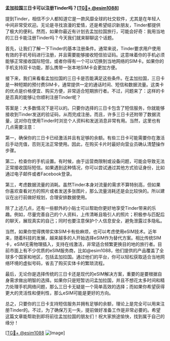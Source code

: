 **孟加拉国三日卡可以注册Tinder吗？[[TG💪+ @esim1088](https://t.me/s/esim1088)]**

提到Tinder，相信不少人都知道它是一款风靡全球的社交软件，尤其是在年轻人中间非常受欢迎。无论是寻找浪漫的爱情，还是希望结识新朋友，Tinder都提供了极大的便利。然而，如果你最近有计划去孟加拉国旅行，可能会好奇：我用当地的三日卡能注册Tinder吗？今天我们就来聊聊这个话题。

首先，让我们了解一下Tinder的基本注册条件。通常来说，Tinder要求用户使用有效的手机号码进行注册，并且需要能够接收短信验证码。这意味着你的手机必须能够正常接收国际短信，或者你得有一个可以切换到当地网络的SIM卡。如果你的手机支持双卡功能，那么携带一张本地SIM卡会更加方便。

接下来，我们来看看孟加拉国的三日卡是否能满足这些条件。在孟加拉国，三日卡是一种短期的预付费SIM卡，通常提供一定的通话时间、短信和数据流量。这类卡的优点是价格便宜、购买方便，非常适合短期旅行者。不过，问题来了：这样的卡是否真的能够让你顺利注册Tinder呢？

答案是：大多数情况下是可以的。只要你选择的三日卡包含了短信服务，你就能够接收到Tinder发送的验证码，从而完成注册。而且，许多三日卡还附带了数据流量，这对你在使用Tinder时浏览个人资料和发送消息非常有用。当然，这里也有几点需要注意：

第一，确保你的三日卡已经激活并且有足够的余额。有些三日卡可能需要你在激活后手动充值，否则无法正常使用。因此，在购买卡片时最好向营业员确认清楚操作步骤。

第二，检查你的手机设置。有时候，由于运营商限制或设备问题，可能会导致无法正常接收国际短信。如果遇到这种情况，你可以尝试通过其他方式验证身份，比如通过电子邮件或者Facebook登录。

第三，考虑数据流量的消耗。虽然Tinder本身对流量的需求不算特别高，但如果你喜欢查看对方的照片或者发送多张图片，那么流量消耗还是会比较快的。所以建议在出行前做好规划，合理安排数据使用。

除了上述几点，还有一些额外的小贴士可以帮助你更好地享受Tinder带来的乐趣。例如，尽量完善自己的个人资料，上传清晰且吸引人的照片；积极参与匹配后的聊天，展现真实的自己；同时也要注意保护个人信息安全，避免泄露过多隐私。

当然，如果你觉得携带实体SIM卡有些麻烦，也可以考虑使用eSIM技术。近年来，随着科技的发展，越来越多的人开始选择eSIM作为替代方案。相比传统SIM卡，eSIM无需物理插入，支持在线激活，非常适合频繁更换目的地的旅行者。目前市面上有不少优质的eSIM服务商，比如@esim1088，他们提供的产品覆盖了全球多个国家和地区，包括孟加拉国。通过他们的平台，你可以轻松获取适合当地网络环境的虚拟号码，省去了购买实体卡的繁琐流程。

最后，无论你是选择传统的三日卡还是现代的eSIM解决方案，重要的是要根据自身需求做出明智的选择。如果你只是短暂访问孟加拉国，并且不想花太多时间和精力处理手机网络问题，那么三日卡无疑是一个简单高效的选择；而如果你希望获得更大的灵活性和便利性，那么eSIM可能是更好的方向。

总之，只要你的三日卡支持短信服务并拥有足够的余额，理论上是完全可以用来注册Tinder的。不过，为了确保万无一失，提前做好准备工作是非常必要的。希望这篇文章能帮助到即将前往孟加拉国的朋友们！祝大家旅途愉快，找到属于自己的缘分！

[[TG💪+ @esim1088](https://t.me/s/esim1088) ![Image](https://i.postimg.cc/4NQfJmqS/Snipaste-2025-05-13-00-14-12.png)]